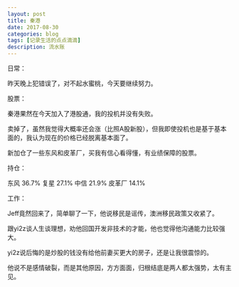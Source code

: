 ```yaml
---
layout: post
title: 秦港
date: 2017-08-30
categories: blog
tags: [记录生活的点点滴滴]
description: 流水账
---
```


日常：

昨天晚上犯错误了，对不起水蜜桃，今天要继续努力。

股票：

秦港果然在今天加入了港股通，我的投机并没有失败。

卖掉了，虽然我觉得大概率还会涨（比照A股新股），但我即使投机也是基于基本面的，我认为现在的价格已经脱离基本面了。

新加仓了一些东风和皮革厂，买我有信心看得懂，有业绩保障的股票。

持仓：

东风 36.7%
复星 27.1%
中信 21.9%
皮革厂 14.1%



工作：

Jeff竟然回来了，简单聊了一下，他说移民是谣传，澳洲移民政策又收紧了。

跟yi2z谈人生谈理想，劝他回国开发非技术的才能，他也觉得他沟通能力比较强大。

yi2z说后悔的是炒股的钱没有给他前妻买更大的房子，还是让我很震惊的。

他说不是感情破裂，而是其他原因，方方面面，归根结底是两人都太强势，太有主见。








